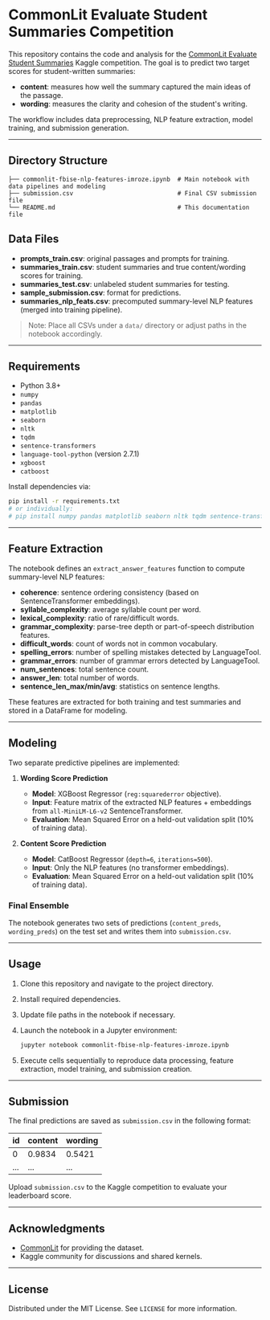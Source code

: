 # CommonLit Evaluate Student Summaries Competition

This repository contains the code and analysis for the [CommonLit Evaluate Student Summaries](https://www.kaggle.com/competitions/commonlit-evaluate-student-summaries) Kaggle competition. The goal is to predict two target scores for student-written summaries:

* **content**: measures how well the summary captured the main ideas of the passage.
* **wording**: measures the clarity and cohesion of the student's writing.

The workflow includes data preprocessing, NLP feature extraction, model training, and submission generation.

---

## Directory Structure

```
├── commonlit-fbise-nlp-features-imroze.ipynb  # Main notebook with data pipelines and modeling
├── submission.csv                             # Final CSV submission file
└── README.md                                  # This documentation file
```

## Data Files

* **prompts\_train.csv**: original passages and prompts for training.
* **summaries\_train.csv**: student summaries and true content/wording scores for training.
* **summaries\_test.csv**: unlabeled student summaries for testing.
* **sample\_submission.csv**: format for predictions.
* **summaries\_nlp\_feats.csv**: precomputed summary-level NLP features (merged into training pipeline).

> Note: Place all CSVs under a `data/` directory or adjust paths in the notebook accordingly.

---

## Requirements

* Python 3.8+
* `numpy`
* `pandas`
* `matplotlib`
* `seaborn`
* `nltk`
* `tqdm`
* `sentence-transformers`
* `language-tool-python` (version 2.7.1)
* `xgboost`
* `catboost`

Install dependencies via:

```bash
pip install -r requirements.txt
# or individually:
# pip install numpy pandas matplotlib seaborn nltk tqdm sentence-transformers language-tool-python xgboost catboost
```

---

## Feature Extraction

The notebook defines an `extract_answer_features` function to compute summary-level NLP features:

* **coherence**: sentence ordering consistency (based on SentenceTransformer embeddings).
* **syllable\_complexity**: average syllable count per word.
* **lexical\_complexity**: ratio of rare/difficult words.
* **grammar\_complexity**: parse-tree depth or part-of-speech distribution features.
* **difficult\_words**: count of words not in common vocabulary.
* **spelling\_errors**: number of spelling mistakes detected by LanguageTool.
* **grammar\_errors**: number of grammar errors detected by LanguageTool.
* **num\_sentences**: total sentence count.
* **answer\_len**: total number of words.
* **sentence\_len\_max/min/avg**: statistics on sentence lengths.

These features are extracted for both training and test summaries and stored in a DataFrame for modeling.

---

## Modeling

Two separate predictive pipelines are implemented:

1. **Wording Score Prediction**

   * **Model**: XGBoost Regressor (`reg:squarederror` objective).
   * **Input**: Feature matrix of the extracted NLP features + embeddings from `all-MiniLM-L6-v2` SentenceTransformer.
   * **Evaluation**: Mean Squared Error on a held-out validation split (10% of training data).

2. **Content Score Prediction**

   * **Model**: CatBoost Regressor (`depth=6`, `iterations=500`).
   * **Input**: Only the NLP features (no transformer embeddings).
   * **Evaluation**: Mean Squared Error on a held-out validation split (10% of training data).

### Final Ensemble

The notebook generates two sets of predictions (`content_preds`, `wording_preds`) on the test set and writes them into `submission.csv`.

---

## Usage

1. Clone this repository and navigate to the project directory.

2. Install required dependencies.

3. Update file paths in the notebook if necessary.

4. Launch the notebook in a Jupyter environment:

   ```bash
   jupyter notebook commonlit-fbise-nlp-features-imroze.ipynb
   ```

5. Execute cells sequentially to reproduce data processing, feature extraction, model training, and submission creation.

---

## Submission

The final predictions are saved as `submission.csv` in the following format:

| id  | content | wording |
| --- | ------- | ------- |
| 0   | 0.9834  | 0.5421  |
| ... | ...     | ...     |

Upload `submission.csv` to the Kaggle competition to evaluate your leaderboard score.

---

## Acknowledgments

* [CommonLit](https://commonlit.org/) for providing the dataset.
* Kaggle community for discussions and shared kernels.

---

## License

Distributed under the MIT License. See `LICENSE` for more information.
